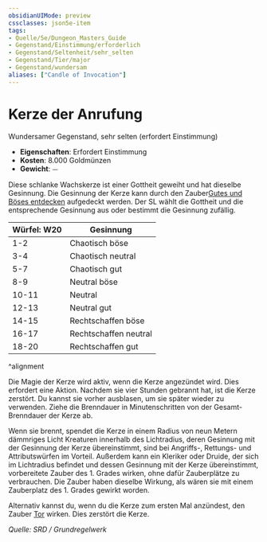 ```yaml
---
obsidianUIMode: preview
cssclasses: json5e-item
tags:
- Quelle/5e/Dungeon_Masters_Guide
- Gegenstand/Einstimmung/erforderlich
- Gegenstand/Seltenheit/sehr_selten
- Gegenstand/Tier/major
- Gegenstand/wundersam
aliases: ["Candle of Invocation"]
---
```

# Kerze der Anrufung
Wundersamer Gegenstand, sehr selten (erfordert Einstimmung)

- **Eigenschaften**: Erfordert Einstimmung
- **Kosten**: 8.000 Goldmünzen
- **Gewicht**: ⏤

Diese schlanke Wachskerze ist einer Gottheit geweiht und hat dieselbe Gesinnung. Die Gesinnung der Kerze kann durch den Zauber[Gutes und Böses entdecken](../Zauber/Gutes-und-Böses-entdecken.md) aufgedeckt werden. Der SL wählt die Gottheit und die entsprechende Gesinnung aus oder bestimmt die Gesinnung zufällig.

| Würfel: W20 | Gesinnung |
|-----------|-----------|
| 1-2 | Chaotisch böse |
| 3-4 | Chaotisch neutral |
| 5-7 | Chaotisch gut |
| 8-9 | Neutral böse |
| 10-11 | Neutral |
| 12-13 | Neutral gut |
| 14-15 | Rechtschaffen böse |
| 16-17 | Rechtschaffen neutral |
| 18-20 | Rechtschaffen gut |
^alignment

Die Magie der Kerze wird aktiv, wenn die Kerze angezündet wird. Dies erfordert eine Aktion. Nachdem sie vier Stunden gebrannt hat, ist die Kerze zerstört. Du kannst sie vorher ausblasen, um sie später wieder zu verwenden. Ziehe die Brenndauer in Minutenschritten von der Gesamt-Brenndauer der Kerze ab.

Wenn sie brennt, spendet die Kerze in einem Radius von neun Metern dämmriges Licht Kreaturen innerhalb des Lichtradius, deren Gesinnung mit der Gesinnung der Kerze übereinstimmt, sind bei Angriffs-, Rettungs- und Attributswürfen im Vorteil. Außerdem kann ein Kleriker oder Druide, der sich im Lichtradius befindet und dessen Gesinnung mit der Kerze übereinstimmt, vorbereitete Zauber des 1. Grades wirken, ohne dafür Zauberplätze zu verbrauchen. Die Zauber haben dieselbe Wirkung, als wären sie mit einem Zauberplatz des 1. Grades gewirkt worden.

Alternativ kannst du, wenn du die Kerze zum ersten Mal anzündest, den Zauber [Tor](../Zauber/Tor.md) wirken. Dies zerstört die Kerze.

*Quelle: SRD / Grundregelwerk*